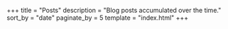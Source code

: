 +++
title = "Posts"
description = "Blog posts accumulated over the time."
sort_by = "date"
paginate_by = 5
template = "index.html"
+++
